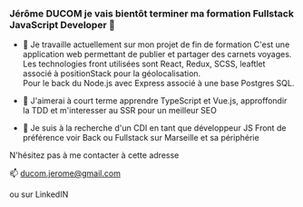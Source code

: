 ### Jérôme DUCOM je vais bientôt terminer ma formation Fullstack JavaScript Developer 👋

- 🔭 Je travaille actuellement sur mon projet de fin de formation
C'est une application web permettant de publier et partager des carnets voyages.  
Les technologies front utilisées sont React, Redux, SCSS, leaftlet associé à positionStack pour la géolocalisation.  
Pour le back du Node.js avec Express associé à une base Postgres SQL.  

- 🎯 J'aimerai à court terme apprendre TypeScript et Vue.js, approffondir la TDD et m'interesser au SSR pour un meilleur SEO 

- 👀 Je suis à la recherche d'un CDI en tant que développeur JS Front de préférence voir Back ou Fullstack sur Marseille et sa périphérie

N'hésitez pas à me contacter à cette adresse 

📫 ducom.jerome@gmail.com

ou sur LinkedIN

<!--
**LeJ84/LeJ84** is a ✨ _special_ ✨ repository because its `README.md` (this file) appears on your GitHub profile.

Here are some ideas to get you started:

- 🔭 I’m currently working on ...
- 🌱 I’m currently learning ...
- 👯 I’m looking to collaborate on ...
- 🤔 I’m looking for help with ...
- 💬 Ask me about ...
- 📫 How to reach me: ...
- 😄 Pronouns: ...
- ⚡ Fun fact: ...
-->
